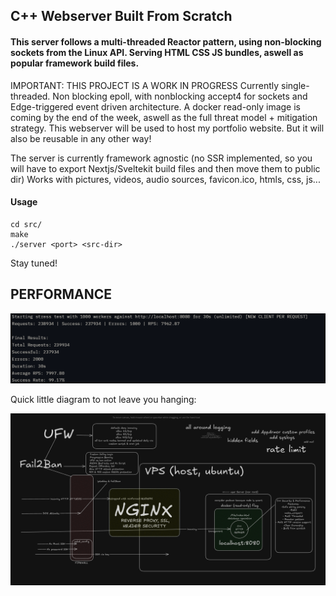 ## C++ Webserver Built From Scratch

#### This server follows a multi-threaded Reactor pattern, using non-blocking sockets from the Linux API. Serving HTML CSS JS bundles, aswell as popular framework build files.
IMPORTANT: THIS PROJECT IS A WORK IN PROGRESS
Currently single-threaded.
Non blocking epoll, with nonblocking accept4 for sockets and Edge-triggered event driven architecture.
A docker read-only image is coming by the end of the week, aswell as the full threat model + mitigation strategy. This webserver will be used to host my portfolio website. But it will also be reusable in any other way!

The server is currently framework agnostic (no SSR implemented, so you will have to export Nextjs/Sveltekit build files and then move them to public dir)
Works with pictures, videos, audio sources, favicon.ico, htmls, css, js...

#### Usage
```
cd src/
make
./server <port> <src-dir>
```

Stay tuned!

## PERFORMANCE
![stress](assets/stresstest.png)


Quick little diagram to not leave you hanging:

![VPS setup diagram](assets/diagram.png)

